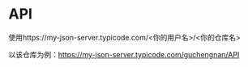 # API
使用https://my-json-server.typicode.com/<你的用户名>/<你的仓库名>

以该仓库为例：https://my-json-server.typicode.com/guchengnan/API

